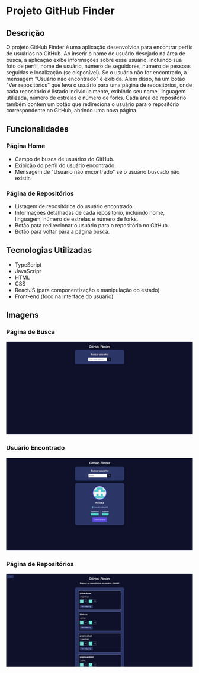 # Projeto GitHub Finder

## Descrição

O projeto GitHub Finder é uma aplicação desenvolvida para encontrar perfis de usuários no GitHub. Ao inserir o nome de usuário desejado na área de busca, a aplicação exibe informações sobre esse usuário, incluindo sua foto de perfil, nome de usuário, número de seguidores, número de pessoas seguidas e localização (se disponível). Se o usuário não for encontrado, a mensagem "Usuário não encontrado" é exibida. Além disso, há um botão "Ver repositórios" que leva o usuário para uma página de repositórios, onde cada repositório é listado individualmente, exibindo seu nome, linguagem utilizada, número de estrelas e número de forks. Cada área de repositório também contém um botão que redireciona o usuário para o repositório correspondente no GitHub, abrindo uma nova página.

## Funcionalidades

### Página Home

* Campo de busca de usuários do GitHub.
* Exibição do perfil do usuário encontrado.
* Mensagem de "Usuário não encontrado" se o usuário buscado não existir.
### Página de Repositórios

* Listagem de repositórios do usuário encontrado.
* Informações detalhadas de cada repositório, incluindo nome, linguagem, número de estrelas e número de forks.
* Botão para redirecionar o usuário para o repositório no GitHub.
* Botão para voltar para a página busca.

## Tecnologias Utilizadas

* TypeScript
* JavaScript
* HTML
* CSS
* ReactJS (para componentização e manipulação do estado)
* Front-end (foco na interface do usuário)

## Imagens

### Página de Busca

![Página de Busca](public/searchPage.png)

### Usuário Encontrado

![Usuário encontrado](public/user.png)

### Página de Repositórios

![Página de repositórios](public/repospage.png)